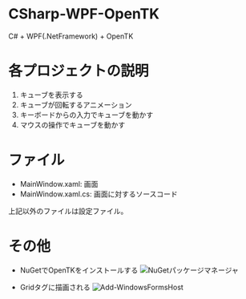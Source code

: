 # CSharp-WPF-OpenTK
C# + WPF(.NetFramework) + OpenTK

# 各プロジェクトの説明
1. キューブを表示する
2. キューブが回転するアニメーション
3. キーボードからの入力でキューブを動かす
4. マウスの操作でキューブを動かす

# ファイル
* MainWindow.xaml: 画面
* MainWindow.xaml.cs: 画面に対するソースコード

上記以外のファイルは設定ファイル。

# その他
* NuGetでOpenTKをインストールする
![NuGetパッケージマネージャ](https://user-images.githubusercontent.com/77771651/111118029-9d4e7a80-85ab-11eb-8373-b5bbb33585b4.png)

* Gridタグに描画される
![Add-WindowsFormsHost](https://user-images.githubusercontent.com/77771651/111118080-af301d80-85ab-11eb-91b2-bea9ae996e9f.png)
